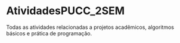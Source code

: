 # AtividadesPUCC_2SEM
Todas as atividades relacionadas a projetos acadêmicos, algoritmos básicos e prática de programação.
